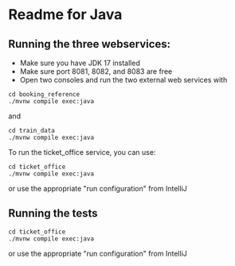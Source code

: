 # Readme for Java

## Running the three webservices:

* Make sure you have JDK 17 installed
* Make sure port 8081, 8082, and 8083 are free
* Open two consoles and run the two external web services with


```
cd booking_reference
./mvnw compile exec:java
```

and

```
cd train_data
./mvnw compile exec:java
```

To run the ticket_office service, you can use:

```
cd ticket_office
./mvnw compile exec:java
```

or use the appropriate "run configuration" from IntelliJ

## Running the tests

```
cd ticket_office
./mvnw compile exec:java
```

or use the appropriate "run configuration" from IntelliJ
